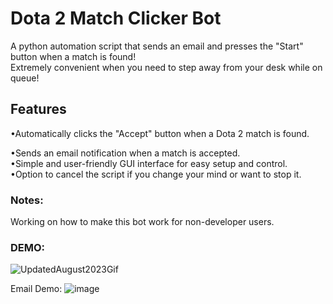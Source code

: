 # Dota 2 Match Clicker Bot 
A python automation script that sends an email and presses the "Start" button when a match is found!\
Extremely convenient when you need to step away from your desk while on queue!

<h2>Features</h2>
•Automatically clicks the "Accept" button when a Dota 2 match is found.

•Sends an email notification when a match is accepted.\
•Simple and user-friendly GUI interface for easy setup and control.\
•Option to cancel the script if you change your mind or want to stop it.

<h3>Notes:</h3>
Working on how to make this bot work for non-developer users.


<h3>DEMO:</h3>

![UpdatedAugust2023Gif](https://github.com/HAXN24/Dota-2-Match-Clicker-Bot/assets/119154326/13b794df-b94e-4b8d-a9fd-d9d0d35bef94)


Email Demo:
![image](https://github.com/HAXN24/Dota-2-Match-Clicker-Bot/assets/119154326/2edfae1a-f74c-407e-802a-3205df4cda04)



